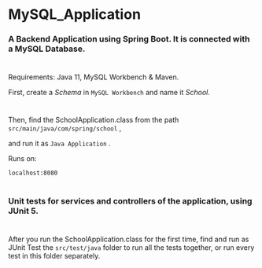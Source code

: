 # MySQL_Application
### A Backend Application using Spring Boot. It is connected with a MySQL Database. 
#
Requirements: Java 11, MySQL Workbench & Maven.

First, create a *Schema* in ````MySQL Workbench```` and name it *School*.
#

Then, find the SchoolApplication.class from the path ````src/main/java/com/spring/school```` ,

and run it as ````Java Application```` .

Runs on:

```` localhost:8080 ````
#

### Unit tests for services and controllers of the application, using JUnit 5.
#

After you run the SchoolApplication.class for the first time, find and run as JUnit Test the ````src/test/java```` folder to run all the tests together, or run every test in this folder separately.

